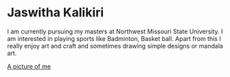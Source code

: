 # Jaswitha Kalikiri

I am currently pursuing my masters at Northwest Missouri State University. I am interested in playing sports like Badminton, Basket ball. Apart from this I really enjoy art and craft and sometimes drawing simple designs or mandala art. <br>

[A picture of me](https://github.com/Jaswitha-20/my2-kalikiri/blob/main/pic.jpg)
